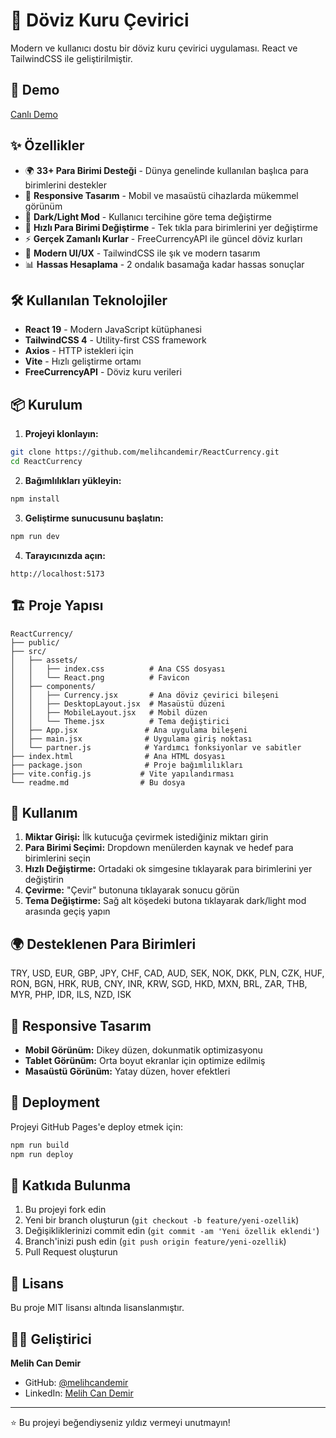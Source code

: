 # 💱 Döviz Kuru Çevirici

Modern ve kullanıcı dostu bir döviz kuru çevirici uygulaması. React ve TailwindCSS ile geliştirilmiştir.

## 🚀 Demo

[Canlı Demo](https://melihcandemir.github.io/ReactCurrency/)

## ✨ Özellikler

- 🌍 **33+ Para Birimi Desteği** - Dünya genelinde kullanılan başlıca para birimlerini destekler
- 📱 **Responsive Tasarım** - Mobil ve masaüstü cihazlarda mükemmel görünüm
- 🌙 **Dark/Light Mod** - Kullanıcı tercihine göre tema değiştirme
- 🔄 **Hızlı Para Birimi Değiştirme** - Tek tıkla para birimlerini yer değiştirme
- ⚡ **Gerçek Zamanlı Kurlar** - FreeCurrencyAPI ile güncel döviz kurları
- 🎨 **Modern UI/UX** - TailwindCSS ile şık ve modern tasarım
- 📊 **Hassas Hesaplama** - 2 ondalık basamağa kadar hassas sonuçlar

## 🛠️ Kullanılan Teknolojiler

- **React 19** - Modern JavaScript kütüphanesi
- **TailwindCSS 4** - Utility-first CSS framework
- **Axios** - HTTP istekleri için
- **Vite** - Hızlı geliştirme ortamı
- **FreeCurrencyAPI** - Döviz kuru verileri

## 📦 Kurulum

1. **Projeyi klonlayın:**

```bash
git clone https://github.com/melihcandemir/ReactCurrency.git
cd ReactCurrency
```

2. **Bağımlılıkları yükleyin:**

```bash
npm install
```

3. **Geliştirme sunucusunu başlatın:**

```bash
npm run dev
```

4. **Tarayıcınızda açın:**

```
http://localhost:5173
```

## 🏗️ Proje Yapısı

```
ReactCurrency/
├── public/
├── src/
│   ├── assets/
│   │   ├── index.css          # Ana CSS dosyası
│   │   └── React.png          # Favicon
│   ├── components/
│   │   ├── Currency.jsx       # Ana döviz çevirici bileşeni
│   │   ├── DesktopLayout.jsx  # Masaüstü düzeni
│   │   ├── MobileLayout.jsx   # Mobil düzen
│   │   └── Theme.jsx          # Tema değiştirici
│   ├── App.jsx               # Ana uygulama bileşeni
│   ├── main.jsx              # Uygulama giriş noktası
│   └── partner.js            # Yardımcı fonksiyonlar ve sabitler
├── index.html                # Ana HTML dosyası
├── package.json              # Proje bağımlılıkları
├── vite.config.js           # Vite yapılandırması
└── readme.md                # Bu dosya
```

## 🎯 Kullanım

1. **Miktar Girişi:** İlk kutucuğa çevirmek istediğiniz miktarı girin
2. **Para Birimi Seçimi:** Dropdown menülerden kaynak ve hedef para birimlerini seçin
3. **Hızlı Değiştirme:** Ortadaki ok simgesine tıklayarak para birimlerini yer değiştirin
4. **Çevirme:** "Çevir" butonuna tıklayarak sonucu görün
5. **Tema Değiştirme:** Sağ alt köşedeki butona tıklayarak dark/light mod arasında geçiş yapın

## 🌍 Desteklenen Para Birimleri

TRY, USD, EUR, GBP, JPY, CHF, CAD, AUD, SEK, NOK, DKK, PLN, CZK, HUF, RON, BGN, HRK, RUB, CNY, INR, KRW, SGD, HKD, MXN, BRL, ZAR, THB, MYR, PHP, IDR, ILS, NZD, ISK

## 📱 Responsive Tasarım

- **Mobil Görünüm:** Dikey düzen, dokunmatik optimizasyonu
- **Tablet Görünüm:** Orta boyut ekranlar için optimize edilmiş
- **Masaüstü Görünüm:** Yatay düzen, hover efektleri

## 🚀 Deployment

Projeyi GitHub Pages'e deploy etmek için:

```bash
npm run build
npm run deploy
```

## 🤝 Katkıda Bulunma

1. Bu projeyi fork edin
2. Yeni bir branch oluşturun (`git checkout -b feature/yeni-ozellik`)
3. Değişikliklerinizi commit edin (`git commit -am 'Yeni özellik eklendi'`)
4. Branch'inizi push edin (`git push origin feature/yeni-ozellik`)
5. Pull Request oluşturun

## 📄 Lisans

Bu proje MIT lisansı altında lisanslanmıştır.

## 👨‍💻 Geliştirici

**Melih Can Demir**

- GitHub: [@melihcandemir](https://github.com/melihcandemir)
- LinkedIn: [Melih Can Demir](https://linkedin.com/in/melihcandemir)

---

⭐ Bu projeyi beğendiyseniz yıldız vermeyi unutmayın!
